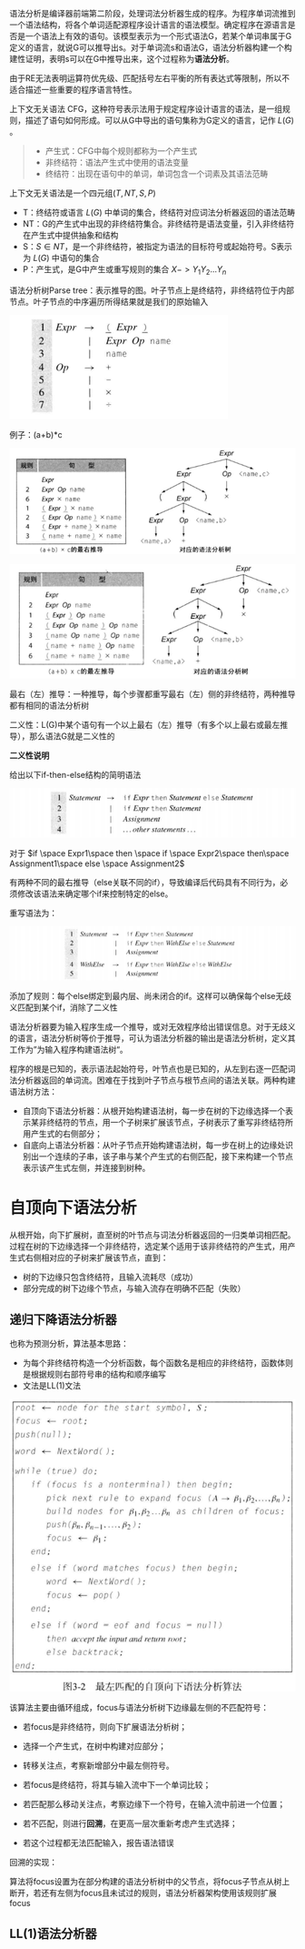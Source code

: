 语法分析是编译器前端第二阶段，处理词法分析器生成的程序。为程序单词流推到一个语法结构，将各个单词适配源程序设计语言的语法模型。确定程序在源语言是否是一个语法上有效的语句。该模型表示为一个形式语法G，若某个单词串属于G定义的语言，就说G可以推导出s。对于单词流s和语法G，语法分析器构建一个构建性证明，表明s可以在G中推导出来，这个过程称为**语法分析**。

由于RE无法表明运算符优先级、匹配括号左右平衡的所有表达式等限制，所以不适合描述一些重要的程序语言特性。

上下文无关语法 CFG，这种符号表示法用于规定程序设计语言的语法，是一组规则，描述了语句如何形成。可以从G中导出的语句集称为G定义的语言，记作 $L(G)$ 。

> - 产生式：CFG中每个规则都称为一个产生式
> - 非终结符：语法产生式中使用的语法变量
> - 终结符：出现在语句中的单词，单词包含一个词素及其语法范畴

上下文无关语法是一个四元组$(T,NT,S,P)$

- T：终结符或语言 $L(G)$ 中单词的集合，终结符对应词法分析器返回的语法范畴
- NT：G的产生式中出现的非终结符集合。非终结符是语法变量，引入非终结符在产生式中提供抽象和结构
- S：$S\in NT$，是一个非终结符，被指定为语法的目标符号或起始符号。S表示为 $L(G)$ 中语句的集合
- P：产生式，是G中产生或重写规则的集合 $X->Y_1Y_2...Y_n$ 

语法分析树Parse tree：表示推导的图。叶子节点上是终结符，非终结符位于内部节点。叶子节点的中序遍历所得结果就是我们的原始输入



![image-20220526190924449](语法分析.assets/image-20220526190924449.png)

例子：(a+b)*c

![image-20220526190947958](语法分析.assets/image-20220526190947958.png)

![image-20220526191900852](语法分析.assets/image-20220526191900852.png)



最右（左）推导：一种推导，每个步骤都重写最右（左）侧的非终结符，两种推导都有相同的语法分析树

二义性：L(G)中某个语句有一个以上最右（左）推导（有多个以上最右或最左推导），那么语法G就是二义性的

**二义性说明**

给出以下if-then-else结构的简明语法

![image-20220530154144331](语法分析.assets/image-20220530154144331.png)

对于 $if \space Expr1\space then \space if \space Expr2\space then\space Assignment1\space else \space Assignment2$

有两种不同的最右推导（else关联不同的if），导致编译后代码具有不同行为，必须修改该语法来确定哪个if来控制特定的else。

重写语法为：

![image-20220530154914849](语法分析.assets/image-20220530154914849.png)

添加了规则：每个else绑定到最内层、尚未闭合的if。这样可以确保每个else无歧义匹配到某个if，消除了二义性



语法分析器要为输入程序生成一个推导，或对无效程序给出错误信息。对于无歧义的语言，语法分析树等价于推导，可认为语法分析器的输出是语法分析树，定义其工作为”为输入程序构建语法树“。

程序的根是已知的，表示语法起始符号，叶节点也是已知的，从左到右逐一匹配词法分析器返回的单词流。困难在于找到叶子节点与根节点间的语法关联。两种构建语法树方法：

- 自顶向下语法分析器：从根开始构建语法树，每一步在树的下边缘选择一个表示某非终结符的节点，用一个子树来扩展该节点，子树表示了重写非终结符所用产生式的右侧部分；
- 自底向上语法分析器：从叶子节点开始构建语法树，每一步在树上的边缘处识别出一个连续的子串，该子串与某个产生式的右侧匹配，接下来构建一个节点表示该产生式左侧，并连接到树种。

# 自顶向下语法分析

从根开始，向下扩展树，直至树的叶节点与词法分析器返回的一归类单词相匹配。过程在树的下边缘选择一个非终结符，选定某个适用于该非终结符的产生式，用产生式右侧相对应的子树来扩展该节点，直到：

- 树的下边缘只包含终结符，且输入流耗尽（成功）
- 部分完成的树下边缘个节点，与输入流存在明确不匹配（失败）

## 递归下降语法分析器

也称为预测分析，算法基本思路：

- 为每个非终结符构造一个分析函数，每个函数名是相应的非终结符，函数体则是根据规则右部符号串的结构和顺序编写
- 文法是LL(1)文法

![image-20220531170918661](语法分析.assets/image-20220531170918661.png)

该算法主要由循环组成，focus与语法分析树下边缘最左侧的不匹配符号：

- 若focus是非终结符，则向下扩展语法分析树；
- 选择一个产生式，在树中构建对应部分；
- 转移关注点，考察新增部分中最左侧符号。



- 若focus是终结符，将其与输入流中下一个单词比较；
- 若匹配那么移动关注点，考察边缘下一个符号，在输入流中前进一个位置；
- 若不匹配，则进行**回溯**，在更高一层次重新考虑产生式选择；
- 若这个过程都无法匹配输入，报告语法错误

回溯的实现：

算法将focus设置为在部分构建的语法分析树中的父节点，将focus子节点从树上断开，若还有左侧为focus且未试过的规则，语法分析器架构使用该规则扩展focus





## LL(1)语法分析器